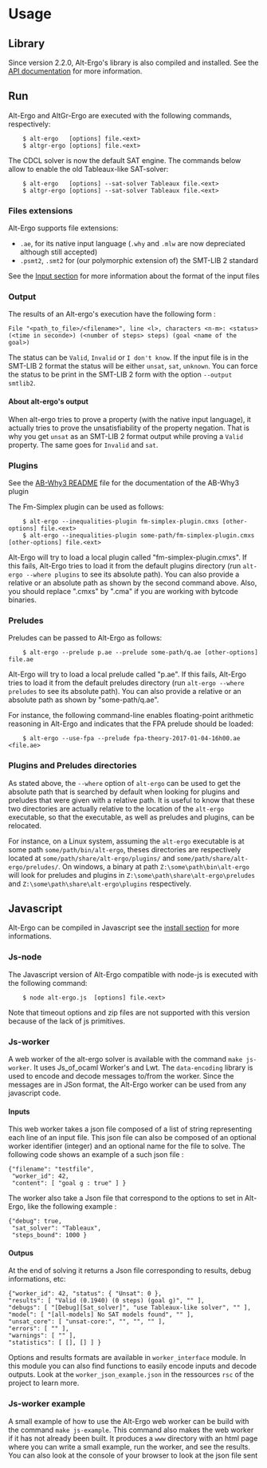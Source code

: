 # Usage

## Library

Since version 2.2.0, Alt-Ergo's library is also compiled and installed. See the [API documentation] for more information.

## Run

Alt-Ergo and AltGr-Ergo are executed with the following commands,
  respectively:

        $ alt-ergo   [options] file.<ext>
        $ altgr-ergo [options] file.<ext>

The CDCL solver is now the default SAT engine. The commands below
allow to enable the old Tableaux-like SAT-solver:

        $ alt-ergo   [options] --sat-solver Tableaux file.<ext>
        $ altgr-ergo [options] --sat-solver Tableaux file.<ext>

### Files extensions
Alt-Ergo supports file extensions:
- `.ae`, for its native input language (`.why` and `.mlw` are now depreciated although still accepted)
- `.psmt2`, `.smt2` for (our polymorphic extension of) the SMT-LIB 2
  standard

See the [Input section] for more information about the format of the input files

### Output
The results of an Alt-ergo's execution have the following form :
```
File "<path_to_file>/<filename>", line <l>, characters <n-m>: <status> (<time in seconde>) (<number of steps> steps) (goal <name of the goal>)
```
The status can be `Valid`, `Invalid` or `I don't know`. If the input file is in the SMT-LIB 2 format the status will be either `unsat`, `sat`, `unknown`. You can force the status to be print in the SMT-LIB 2 form with the option `--output smtlib2`.

#### About alt-ergo's output
When alt-ergo tries to prove a property (with the native input language), it
actually tries to prove the unsatisfiability of the property negation. That is
why you get `unsat` as an SMT-LIB 2 format output while proving a `Valid`
property. The same goes for `Invalid` and `sat`.

### Plugins

See the [AB-Why3 README] file for the documentation of the AB-Why3 plugin

The Fm-Simplex plugin can be used as follows:

        $ alt-ergo --inequalities-plugin fm-simplex-plugin.cmxs [other-options] file.<ext>
        $ alt-ergo --inequalities-plugin some-path/fm-simplex-plugin.cmxs [other-options] file.<ext>

   Alt-Ergo will try to load a local plugin called
   "fm-simplex-plugin.cmxs". If this fails, Alt-Ergo tries to load it
   from the default plugins directory (run `alt-ergo --where plugins`
   to see its absolute path). You can also provide a relative or an
   absolute path as shown by the second command above. Also, you
   should replace ".cmxs" by ".cma" if you are working with bytcode
   binaries.

### Preludes

Preludes can be passed to Alt-Ergo as follows:

        $ alt-ergo --prelude p.ae --prelude some-path/q.ae [other-options] file.ae

   Alt-Ergo will try to load a local prelude called "p.ae". If this
   fails, Alt-Ergo tries to load it from the default preludes
   directory (run `alt-ergo --where preludes` to see its absolute
   path). You can also provide a relative or an absolute path as shown
   by "some-path/q.ae".

   For instance, the following command-line enables floating-point
   arithmetic reasoning in Alt-Ergo and indicates that the FPA prelude
   should be loaded:

        $ alt-ergo --use-fpa --prelude fpa-theory-2017-01-04-16h00.ae <file.ae>

### Plugins and Preludes directories

As stated above, the `--where` option of `alt-ergo` can be used to get the absolute
path that is searched by default when looking for plugins and preludes that were
given with a relative path. It is useful to know that these two directories are
actually relative to the location of the `alt-ergo` executable, so that the
executable, as well as preludes and plugins, can be relocated.

For instance, on a Linux system, assuming the `alt-ergo` executable is at some path
`some/path/bin/alt-ergo`, theses directories are respectively located at
`some/path/share/alt-ergo/plugins/` and `some/path/share/alt-ergo/preludes/`.
On windows, a binary at path `Z:\some\path\bin\alt-ergo` will look for preludes and
plugins in `Z:\some\path\share\alt-ergo\preludes` and
`Z:\some\path\share\alt-ergo\plugins` respectively.

## Javascript

Alt-Ergo can be compiled in Javascript see the [install section] for more informations.

### Js-node

The Javascript version of Alt-Ergo compatible with node-js is executed with the following command:

        $ node alt-ergo.js  [options] file.<ext>

Note that timeout options and zip files are not supported with this version because of the lack of js primitives.

### Js-worker

A web worker of the alt-ergo solver is available with the command `make js-worker`. It uses Js_of_ocaml Worker's and Lwt. The `data-encoding` library is used to encode and decode messages to/from the worker. Since the messages are in JSon format, the Alt-Ergo worker can be used from any javascript code.

#### Inputs

This web worker takes a json file composed of a list of string representing each line of an input file. This json file can also be composed of an optional worker identifier (integer) and an optional name for the file to solve. The following code shows an example of a such json file :

```
{"filename": "testfile",
 "worker_id": 42,
 "content": [ "goal g : true" ] }
```

The worker also take a Json file that correspond to the options to set in Alt-Ergo, like the following example :

```
{"debug": true,
 "sat_solver": "Tableaux",
 "steps_bound": 1000 }
```

#### Outpus

At the end of solving it returns a Json file corresponding to results, debug informations, etc:

```
{"worker_id": 42, "status": { "Unsat": 0 },
"results": [ "Valid (0.1940) (0 steps) (goal g)", "" ],
"debugs": [ "[Debug][Sat_solver]", "use Tableaux-like solver", "" ],
"model": [ "[all-models] No SAT models found", "" ],
"unsat_core": [ "unsat-core:", "", "", "" ],
"errors": [ "" ],
"warnings": [ "" ],
"statistics": [ [], [] ] }
```

Options and results formats are available in `worker_interface` module. In this module you can also find functions to easily encode inputs and decode outputs.
Look at the `worker_json_example.json` in the ressources `rsc` of the project to learn more.

### Js-worker example

A small example of how to use the Alt-Ergo web worker can be build with the command ```make js-example```. This command also makes the web worker if it has not already been built. It produces a `www` directory with an html page where you can write a small example, run the worker, and see the results. You can also look at the console of your browser to look at the json file sent


[install section]: ../Install/index.md
[Lwt]: https://ocsigen.org/lwt/
[js_of_ocaml]: https://ocsigen.org/js_of_ocaml/
[API documentation]: ../API/index.md
[AB-Why3 README]: ../Plugins/ab_why3.md
[Input section]: ../Input_file_formats/index
